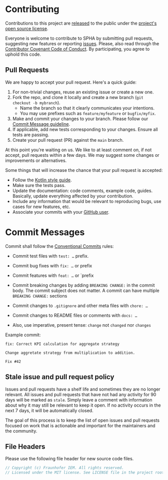 # Contributing

Contributions to this project
are [released](https://help.github.com/articles/github-terms-of-service/#6-contributions-under-repository-license) to
the public under the [project's open source license](LICENSE.md).

Everyone is welcome to contribute to SPHA by submitting pull requests, suggesting new features or
reporting [issues](https://github.com/fraunhofer-iem/software-product-health-analyzer/issues). Please, also read through
the [Contributor Covenant Code of Conduct](http://contributor-covenant.org). By participating, you agree to uphold this
code.

## Pull Requests

We are happy to accept your pull request. Here's a quick guide:

1. For non-trivial changes, reuse an existing issue or create a new one.
2. Fork the repo, and clone it locally and create a new branch (`git checkout -b mybranch`).
    * Name the branch so that it clearly communicates your intentions.
    * You may use prefixes such as `feature/myfeature` or `bugfix/myfix`.
3. Make and commit your changes to your branch. Please follow our [Commit Message guideline](#commit-messages).
4. If applicable, add new tests corresponding to your changes. Ensure all tests are passing.
5. Create your pull request (PR) against the `main` branch.

At this point you're waiting on us. We like to at least comment on, if not
accept, pull requests within a few days. We may suggest some changes or improvements or alternatives.

Some things that will increase the chance that your pull request is accepted:
* Follow the [Kotlin style guide](https://kotlinlang.org/docs/coding-conventions.html).
* Make sure the tests pass.
* Update the documentation: code comments, example code, guides. Basically, update everything affected by your
  contribution.
* Include any information that would be relevant to reproducing bugs, use cases for new features, etc.
* Associate your commits with your [GitHub
  user](https://help.github.com/articles/why-are-my-commits-linked-to-the-wrong-user/).

# Commit Messages

Commit shall follow the [Conventional Commits](https://www.conventionalcommits.org/en/v1.0.0/#specification) rules:

* Commit test files with `test: …` prefix.
* Commit bug fixes with `fix: …` or prefix
* Commit features with `feat: …` or `prefix
* Commit breaking changes by adding `BREAKING CHANGE:` in the commit body.
  The commit subject does not matter. A commit can have multiple `BREAKING CHANGE:` sections
* Commit changes to `.gitignore` and other meta files with `chore: …`
* Commit changes to README files or comments with `docs: …`

* Also, use imperative, present tense: `change` not `changed` nor `changes`

Example commit:

```
fix: Correct KPI calculation for aggregate strategy

Change aggretate strategy from multiplication to addition. 

Fix #42
```

## Stale issue and pull request policy

Issues and pull requests have a shelf life and sometimes they are no longer relevant. All issues and pull requests that
have not had any activity for 90 days will be marked as `stale`. Simply leave a comment with information about why it
may still be relevant to keep it open. If no activity occurs in the next 7 days, it will be automatically closed.

The goal of this process is to keep the list of open issues and pull requests focused on work that is actionable and
important for the maintainers and the community.

## File Headers

Please use the following file header for new source code files.

```kotlin
// Copyright (c) Fraunhofer IEM. All rights reserved.
// Licensed under the MIT license. See LICENSE file in the project root for details.
```
